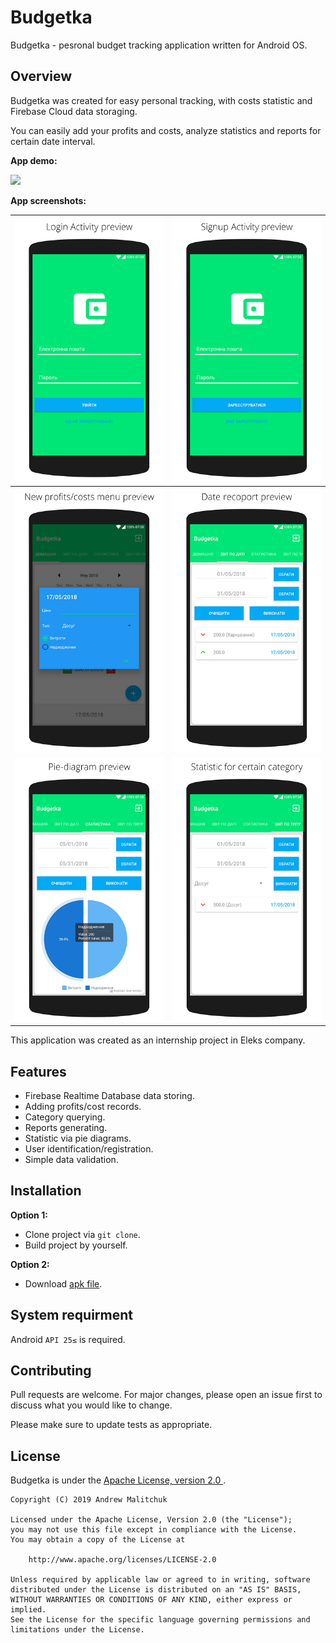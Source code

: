 # Budgetka

Budgetka - pesronal budget tracking application written for Android OS.

## Overview

Budgetka was created for easy personal tracking,  with costs statistic and Firebase Cloud data storaging.

You can easily add your profits and costs, analyze statistics and reports for certain date interval.

**App demo:**

![](https://github.com/AndrewMalitchuk/budgetka/blob/master/README/1.gif)

**App screenshots:**

| ![](https://github.com/AndrewMalitchuk/budgetka/blob/master/README/1.png) | ![](https://github.com/AndrewMalitchuk/budgetka/blob/master/README/2.png) |
| ------------------------------------------------------------ | ------------------------------------------------------------ |
| ![](https://github.com/AndrewMalitchuk/budgetka/blob/master/README/3.png) | ![](https://github.com/AndrewMalitchuk/budgetka/blob/master/README/4.png) |
| ![](https://github.com/AndrewMalitchuk/budgetka/blob/master/README/5.png) | ![](https://github.com/AndrewMalitchuk/budgetka/blob/master/README/6.png) |

This application was created as an internship project in Eleks company.

## Features

* Firebase Realtime Database data storing.
* Adding profits/cost records.
* Category querying.
* Reports generating.
* Statistic via pie diagrams.
* User identification/registration.
* Simple data validation.

## Installation

**Option 1:**

* Clone project via `git clone`.
* Build project by yourself.

**Option 2:**

* Download [apk file]().



## System requirment

Android `API 25≤` is required.


## Contributing

Pull requests are welcome. For major changes, please open an issue first to discuss what you would like to change.

Please make sure to update tests as appropriate.

## License

Budgetka is under the [Apache License, version 2.0 ](https://github.com/AndrewMalitchuk/budgetka/blob/master/LICENSE).

```
Copyright (C) 2019 Andrew Malitchuk

Licensed under the Apache License, Version 2.0 (the "License");
you may not use this file except in compliance with the License.
You may obtain a copy of the License at

    http://www.apache.org/licenses/LICENSE-2.0

Unless required by applicable law or agreed to in writing, software
distributed under the License is distributed on an "AS IS" BASIS,
WITHOUT WARRANTIES OR CONDITIONS OF ANY KIND, either express or implied.
See the License for the specific language governing permissions and
limitations under the License.
```

